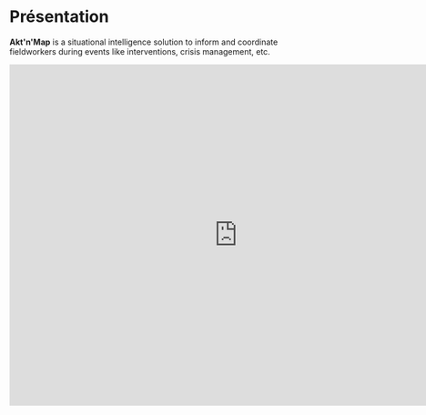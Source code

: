 # Présentation

**Akt'n'Map** is a situational intelligence solution to inform and coordinate fieldworkers during events like interventions, crisis management, etc.

<iframe width="800" height="600" src="https://www.youtube.com/embed/Um8koYlTpd4" frameborder="0" allow="autoplay; encrypted-media" allowfullscreen>
</iframe>
